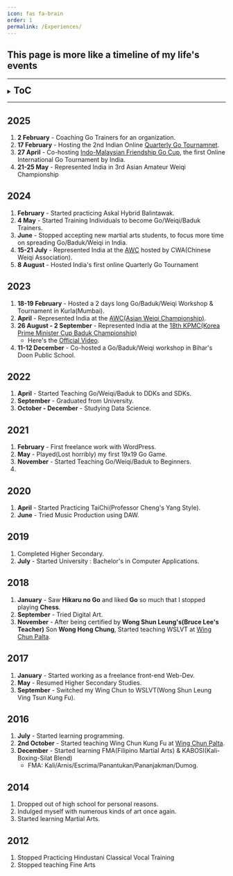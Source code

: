 ```yaml
---
icon: fas fa-brain
order: 1
permalink: /Experiences/
---
```


## This page is more like a timeline of my life's events
<hr>

<details>
<summary><h2 style="display: inline;">ToC</h2></summary>
<div markdown="1">
1. [2025](#2025)
2. [2024](#2024)
3. [2023](#2023)
4. [2022](#2022)
5. [2021](#2021)
6. [2020](#2020)
7. [2019](#2019)
8. [2018](#2018)
9. [2017](#2017)
10. [2016](#2016)
</div> 
</details>
<hr>

## 2025

1. **2 February** - Coaching Go Trainers for an organization.
2. **17 February** - Hosting the 2nd Indian Online <a href="https://leago.gg/event/mojchja" target="_blank">Quarterly Go Tournamnet</a>.
3. **27 April** - Co-hosting <a href="https://aigp.org.in/2025/04/01/indo-malaysian-friendship-cup.html" target="_blank">Indo-Malaysian Friendship Go Cup</a>, the first Online International Go Tournament by India.
4. **21-25 May** - Represented India in 3rd Asian Amateur Weiqi Championship

## 2024

1. **February** - Started practicing Askal Hybrid Balintawak.
2. **4 May** - Started Training Individuals to become Go/Weiqi/Baduk Trainers. 
3. **June** - Stopped accepting new martial arts students, to focus more time on spreading Go/Baduk/Weiqi in India.
4. **15-21 July** - Represented India at the <a href="https://aigp.org.in/2024/06/28/asian-weiqi-championship-2024-invitation.html" target="_blank">AWC</a> hosted by CWA(Chinese Weiqi Association).
5. **8 August** - Hosted India's first online Quarterly Go Tournament

## 2023

1. **18-19 February** - Hosted a 2 days long Go/Baduk/Weiqi Workshop & Tournament in Kurla(Mumbai).
2. **April** - Represented India at the <a href="https://aigp.org.in/2023/07/26/indian-representatives-2023.html" target="_blank">AWC(Asian Weiqi Championship)</a>.
3. **26 August - 2 September** - Represented India at the <a href="https://kpmc.kbaduk.or.kr/us/2023/player" target="_blank">18th KPMC(Korea Prime Minister Cup Baduk Championship)</a>
   - Here's the <a href="https://youtu.be/RzcPt91i4lQ?si=c5BY2TnZJ3_igfZP" target="_blank">Official Video</a>.
4. **11-12 December** - Co-hosted a Go/Baduk/Weiqi workshop in Bihar's Doon Public School.

## 2022

1. **April** - Started Teaching Go/Weiqi/Baduk to DDKs and SDKs.
2. **September** - Graduated from University.
3. **October - December** - Studying Data Science.

## 2021

1. **February** - First freelance work with WordPress.
2. **May** - Played(Lost horribly) my first 19x19 Go Game.
3. **November** - Started Teaching Go/Weiqi/Baduk to Beginners.
4. 

## 2020

1. **April** - Started Practicing TaiChi(Professor Cheng's Yang Style).
2. **June** - Tried Music Production using DAW.

## 2019

1. Completed Higher Secondary.
2. **July** - Started University : Bachelor's in Computer Applications.

## 2018

1. **January** - Saw **Hikaru no Go** and liked **Go** so much that I stopped playing **Chess**.
2. **September** - Tried Digital Art.
3. **November** - After being certified by **Wong Shun Leung's(Bruce Lee's Teacher)** Son **Wong Hong Chung**, Started teaching WSLVT at <a href="https://www.google.com/search?q=Wing+Chun+Cultural+Centre+-+Palta" target="_blank">Wing Chun Palta</a>.

## 2017

1. **January** - Started working as a freelance front-end Web-Dev.
2. **May** - Resumed Higher Secondary Studies.
3. **September** - Switched my Wing Chun to WSLVT(Wong Shun Leung Ving Tsun Kung Fu).

## 2016

1. **July** - Started learning programming.
2. **2nd October** - Started teaching Wing Chun Kung Fu at <a href="https://www.google.com/search?q=Wing+Chun+Cultural+Centre+-+Palta" target="_blank">Wing Chun Palta</a>.
3. **December** - Started learning FMA(Filipino Martial Arts) & KABOSI(Kali-Boxing-Silat Blend)
   - FMA: Kali/Arnis/Escrima/Panantukan/Pananjakman/Dumog.

## 2014 

1. Dropped out of high school for personal reasons.
2. Indulged myself with numerous kinds of art once again.
3. Started learning Martial Arts.

## 2012

1. Stopped Practicing Hindustani Classical Vocal Training
2. Stopped teaching Fine Arts